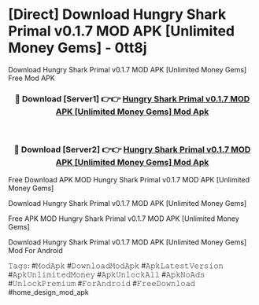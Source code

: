 # [Direct] Download Hungry Shark Primal v0.1.7 MOD APK [Unlimited Money Gems] - 0tt8j
Download Hungry Shark Primal v0.1.7 MOD APK [Unlimited Money Gems] Free Mod APK

<div align="center">
<h3>🔴 Download [Server1] 👉👉 <a href="https://apk-comot.site?title=Hungry_Shark_Primal_v0.1.7_MOD_APK_[Unlimited_Money_Gems]">Hungry Shark Primal v0.1.7 MOD APK [Unlimited Money Gems] Mod Apk</a></h3><br>

<h3>🔴 Download [Server2] 👉👉 <a href="https://apk-comot.site?title=Hungry_Shark_Primal_v0.1.7_MOD_APK_[Unlimited_Money_Gems]">Hungry Shark Primal v0.1.7 MOD APK [Unlimited Money Gems] Mod Apk</a></h3>
</div>


Free Download APK MOD Hungry Shark Primal v0.1.7 MOD APK [Unlimited Money Gems]

Download Hungry Shark Primal v0.1.7 MOD APK [Unlimited Money Gems] 

Free APK MOD Hungry Shark Primal v0.1.7 MOD APK [Unlimited Money Gems] 

Download Hungry Shark Primal v0.1.7 MOD APK [Unlimited Money Gems] Mod For Android

𝚃𝚊𝚐𝚜: #𝙼𝚘𝚍𝙰𝚙𝚔 #𝙳𝚘𝚠𝚗𝚕𝚘𝚊𝚍𝙼𝚘𝚍𝙰𝚙𝚔 #𝙰𝚙𝚔𝙻𝚊𝚝𝚎𝚜𝚝𝚅𝚎𝚛𝚜𝚒𝚘𝚗 #𝙰𝚙𝚔𝚄𝚗𝚕𝚒𝚖𝚒𝚝𝚎𝚍𝙼𝚘𝚗𝚎𝚢 #𝙰𝚙𝚔𝚄𝚗𝚕𝚘𝚌𝚔𝙰𝚕𝚕 #𝙰𝚙𝚔𝙽𝚘𝙰𝚍𝚜 #𝚄𝚗𝚕𝚘𝚌𝚔𝙿𝚛𝚎𝚖𝚒𝚞𝚖 #𝙵𝚘𝚛𝙰𝚗𝚍𝚛𝚘𝚒𝚍 #𝙵𝚛𝚎𝚎𝙳𝚘𝚠𝚗𝚕𝚘𝚊𝚍 #home_design_mod_apk